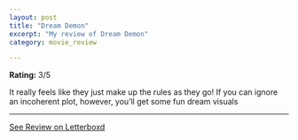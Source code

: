 ```yaml
---
layout: post
title: "Dream Demon"
excerpt: "My review of Dream Demon"
category: movie_review

---
```


**Rating:** 3/5

It really feels like they just make up the rules as they go! If you can ignore an incoherent plot, however, you’ll get some fun dream visuals

<hr>

[See Review on Letterboxd](https://boxd.it/3jLXrJ)
